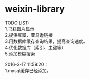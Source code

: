 # weixin-library
TODO LIST:  
  1.书籍图片显示  
  2.提供豆瓣、亚马逊链接  
  3.用数据库缓存查询结果，提高查询速度。  
  4.优化数据库（索引、主键等）  
  5.添加模糊搜索  

2016-3-17 11:59:20：  
1.mysql缓存已经添加。
